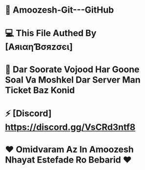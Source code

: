 # 📑 Amoozesh-Git---GitHub

# 💻 This File Authed By [AяιαηƁσяzσєι]

# 📢 Dar Soorate Vojood Har Goone Soal Va Moshkel Dar Server Man Ticket Baz Konid 

# ⚡ [Discord] https://discord.gg/VsCRd3ntf8

# ❤️ Omidvaram Az In Amoozesh Nhayat Estefade Ro Bebarid ❤️
